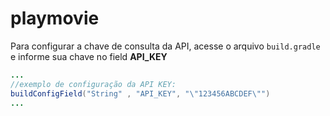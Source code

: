 # playmovie

Para configurar a chave de consulta da API, acesse o arquivo `build.gradle` e informe sua chave no field **API_KEY**

```java
...
//exemplo de configuração da API KEY:
buildConfigField("String" , "API_KEY", "\"123456ABCDEF\"")
...
```
